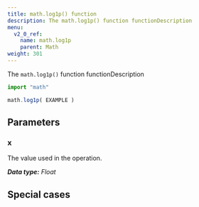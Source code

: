 ```yaml
---
title: math.log1p() function
description: The math.log1p() function functionDescription
menu:
  v2_0_ref:
    name: math.log1p
    parent: Math
weight: 301
---
```


The `math.log1p()` function functionDescription

```js
import "math"

math.log1p( EXAMPLE )
```

## Parameters

### x
The value used in the operation.

_**Data type:** Float_

## Special cases
```js

```
